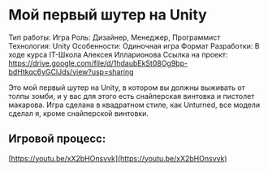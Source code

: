 # Мой первый шутер на Unity

Тип работы: Игра
Роль: Дизайнер, Менеджер, Программист
Технология: Unity
Особенности: Одиночная игра
Формат Разработки: В ходе курса IT-Школа Алексея Илларионова
Ссылка на проект: https://drive.google.com/file/d/1hdaubEkSt08Og9bp-bdHtkqc6yGClJds/view?usp=sharing

Это мой первый шутер на Unity, в котором вы должны выживать от толпы зомби, и у вас для этого есть снайперская винтовка и пистолет макарова. Игра сделана в квадратном стиле, как Unturned, все модели сделал я, кроме снайперской винтовки.

## Игровой процесс:

[https://youtu.be/xX2bHOnsvvk](https://youtu.be/xX2bHOnsvvk)